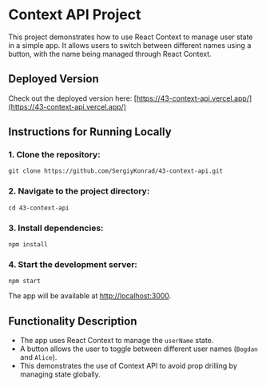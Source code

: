 # Context API Project

This project demonstrates how to use React Context to manage user state in a simple app. It allows users to switch between different names using a button, with the name being managed through React Context.

## Deployed Version

Check out the deployed version here: [https://43-context-api.vercel.app/](https://43-context-api.vercel.app/)

## Instructions for Running Locally

### 1. Clone the repository:

```
git clone https://github.com/SergiyKonrad/43-context-api.git

```

### 2. Navigate to the project directory:

```
cd 43-context-api

```

### 3. Install dependencies:

```
npm install

```

### 4. Start the development server:

```
npm start

```

The app will be available at [http://localhost:3000](http://localhost:3000).

## Functionality Description

- The app uses React Context to manage the `userName` state.
- A button allows the user to toggle between different user names (`Bogdan` and `Alice`).
- This demonstrates the use of Context API to avoid prop drilling by managing state globally.
